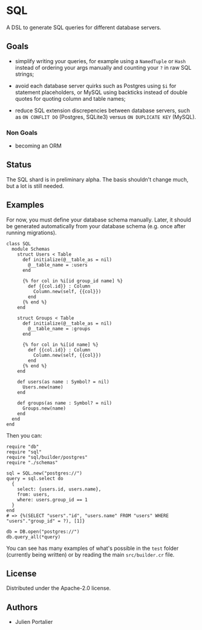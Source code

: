 # SQL

A DSL to generate SQL queries for different database servers.

## Goals

- simplify writing your queries, for example using a `NamedTuple` or `Hash`
  instead of ordering your args manually and counting your `?` in raw SQL
  strings;

- avoid each database server quirks such as Postgres using `$i` for statement
  placeholders, or MySQL using backticks instead of double quotes for quoting
  column and table names;

- reduce SQL extension discrepencies between database servers, such as `ON
  CONFLIT DO` (Postgres, SQLite3) versus `ON DUPLICATE KEY` (MySQL).

### Non Goals

- becoming an ORM

## Status

The SQL shard is in preliminary alpha. The basis shouldn't change much, but a
lot is still needed.

## Examples

For now, you must define your database schema manually. Later, it should be
generated automatically from your database schema (e.g. once after running
migrations).

```crystal
class SQL
  module Schemas
    struct Users < Table
      def initialize(@__table_as = nil)
        @__table_name = :users
      end

      {% for col in %i[id group_id name] %}
        def {{col.id}} : Column
          Column.new(self, {{col}})
        end
      {% end %}
    end

    struct Groups < Table
      def initialize(@__table_as = nil)
        @__table_name = :groups
      end

      {% for col in %i[id name] %}
        def {{col.id}} : Column
          Column.new(self, {{col}})
        end
      {% end %}
    end

    def users(as name : Symbol? = nil)
      Users.new(name)
    end

    def groups(as name : Symbol? = nil)
      Groups.new(name)
    end
  end
end
```

Then you can:

```crystal
require "db"
require "sql"
require "sql/builder/postgres"
require "./schemas"

sql = SQL.new("postgres://")
query = sql.select do
  {
    select: {users.id, users.name},
    from: users,
    where: users.group_id == 1
  }
end
# => {%(SELECT "users"."id", "users.name" FROM "users" WHERE "users"."group_id" = ?), [1]}

db = DB.open("postgres://")
db.query_all(*query)
```

You can see has many examples of what's possible in the `test` folder (currently
being written) or by reading the main `src/builder.cr` file.

## License

Distributed under the Apache-2.0 license.

## Authors

- Julien Portalier
